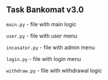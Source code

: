 ## Task Bankomat v3.0
`main.py` - file with main logic

`user.py` - file with user menu

`incasator.py` - file with admin menu

`login.py` - file with login menu

`withdraw.py` - file with withdrawal logic
